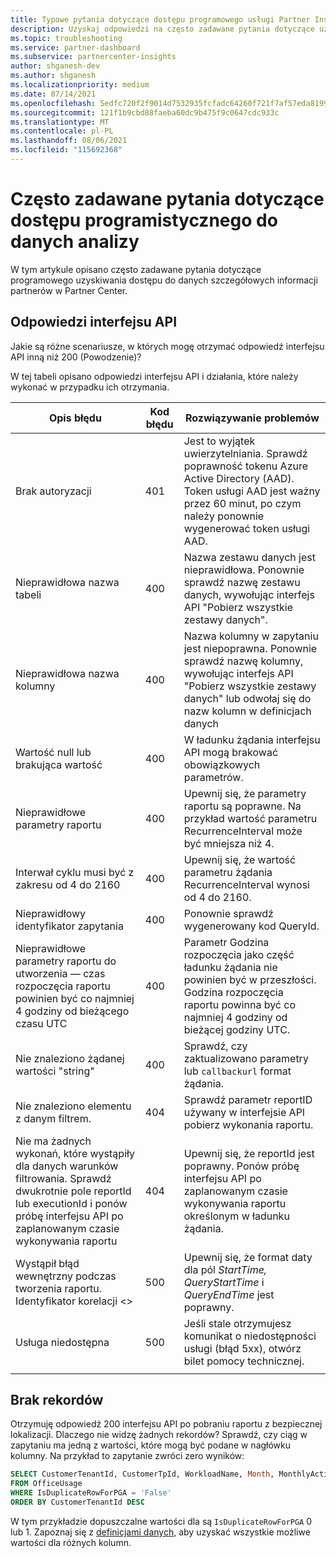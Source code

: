 ```yaml
---
title: Typowe pytania dotyczące dostępu programowego usługi Partner Insights
description: Uzyskaj odpowiedzi na często zadawane pytania dotyczące uzyskiwania dostępu do danych szczegółowych informacji partnerów za pośrednictwem interfejsu API.
ms.topic: troubleshooting
ms.service: partner-dashboard
ms.subservice: partnercenter-insights
author: shganesh-dev
ms.author: shganesh
ms.localizationpriority: medium
ms.date: 07/14/2021
ms.openlocfilehash: 5edfc720f2f9014d7532935fcfadc64260f721f7af57eda81994c710b6492df9
ms.sourcegitcommit: 121f1b9cbd88faeba60dc9b475f9c0647cdc933c
ms.translationtype: MT
ms.contentlocale: pl-PL
ms.lasthandoff: 08/06/2021
ms.locfileid: "115692368"
---
```

# <a name="programmatic-access-of-analytics-data-common-questions"></a>Często zadawane pytania dotyczące dostępu programistycznego do danych analizy

W tym artykule opisano często zadawane pytania dotyczące programowego uzyskiwania dostępu do danych szczegółowych informacji partnerów w Partner Center.

## <a name="api-responses"></a>Odpowiedzi interfejsu API

Jakie są różne scenariusze, w których mogę otrzymać odpowiedź interfejsu API inną niż 200 (Powodzenie)?

W tej tabeli opisano odpowiedzi interfejsu API i działania, które należy wykonać w przypadku ich otrzymania.

|    Opis błędu     |    Kod błędu     |    Rozwiązywanie problemów     |
|    ----    |    ----    |    ----    |
|    Brak autoryzacji     |    401     |    Jest to wyjątek uwierzytelniania. Sprawdź poprawność tokenu Azure Active Directory (AAD). Token usługi AAD jest ważny przez 60 minut, po czym należy ponownie wygenerować token usługi AAD.     |
|    Nieprawidłowa nazwa tabeli     |    400     |    Nazwa zestawu danych jest nieprawidłowa. Ponownie sprawdź nazwę zestawu danych, wywołując interfejs API "Pobierz wszystkie zestawy danych".     |
|    Nieprawidłowa nazwa kolumny     |    400     |    Nazwa kolumny w zapytaniu jest niepoprawna. Ponownie sprawdź nazwę kolumny, wywołując interfejs API "Pobierz wszystkie zestawy danych" lub odwołaj się do nazw kolumn w definicjach danych    |
|    Wartość null lub brakująca wartość     |    400     |    W ładunku żądania interfejsu API mogą brakować obowiązkowych parametrów.     |
|    Nieprawidłowe parametry raportu     |    400     |    Upewnij się, że parametry raportu są poprawne. Na przykład wartość parametru RecurrenceInterval może być mniejsza niż 4.     |
|    Interwał cyklu musi być z zakresu od 4 do 2160     |    400     |    Upewnij się, że wartość parametru żądania RecurrenceInterval wynosi od 4 do 2160.     |
|    Nieprawidłowy identyfikator zapytania     |    400     |    Ponownie sprawdź wygenerowany kod QueryId.     |
|    Nieprawidłowe parametry raportu do utworzenia — czas rozpoczęcia raportu powinien być co najmniej 4 godziny od bieżącego czasu UTC     |    400     |    Parametr Godzina rozpoczęcia jako część ładunku żądania nie powinien być w przeszłości. Godzina rozpoczęcia raportu powinna być co najmniej 4 godziny od bieżącej godziny UTC.     |
|    Nie znaleziono żądanej wartości "string"     |    400     |    Sprawdź, czy zaktualizowano parametry lub `callbackurl` format żądania.     |
|    Nie znaleziono elementu z danym filtrem.     |    404     |    Sprawdź parametr reportID używany w interfejsie API pobierz wykonania raportu.     |
|    Nie ma żadnych wykonań, które wystąpiły dla danych warunków filtrowania. Sprawdź dwukrotnie pole reportId lub executionId i ponów próbę interfejsu API po zaplanowanym czasie wykonywania raportu     |    404     |    Upewnij się, że reportId jest poprawny. Ponów próbę interfejsu API po zaplanowanym czasie wykonywania raportu określonym w ładunku żądania.     |
|    Wystąpił błąd wewnętrzny podczas tworzenia raportu. Identyfikator korelacji <>     |    500     |    Upewnij się, że format daty dla pól *StartTime,* *QueryStartTime* i *QueryEndTime* jest poprawny.     |
|    Usługa niedostępna    |    500     |    Jeśli stale otrzymujesz komunikat o niedostępności usługi (błąd 5xx), otwórz bilet pomocy technicznej.    |
|        |        |        |

## <a name="no-records"></a>Brak rekordów

Otrzymuję odpowiedź 200 interfejsu API po pobraniu raportu z bezpiecznej lokalizacji. Dlaczego nie widzę żadnych rekordów?
Sprawdź, czy ciąg w zapytaniu ma jedną z wartości, które mogą być podane w nagłówku kolumny. Na przykład to zapytanie zwróci zero wyników:

```sql
SELECT CustomerTenantId, CustomerTpId, WorkloadName, Month, MonthlyActiveUsers 
FROM OfficeUsage 
WHERE IsDuplicateRowForPGA = 'False' 
ORDER BY CustomerTenantId DESC
```

W tym przykładzie dopuszczalne wartości dla są `IsDuplicateRowForPGA` 0 lub 1. Zapoznaj się z [definicjami danych,](insights-data-definitions.md) aby uzyskać wszystkie możliwe wartości dla różnych kolumn.

